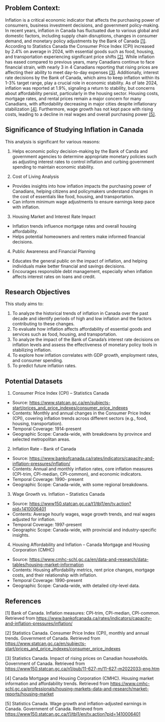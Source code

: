 ## Problem Context: 
Inflation is a critical economic indicator that affects the purchasing power of consumers, business investment decisions, and government policy-making. In recent years, inflation in Canada has fluctuated due to various global and domestic factors, including supply chain disruptions, changes in consumer demand, and monetary policy adjustments by the Bank of Canada [[1]](#1). According to Statistics Canada the Consumer Price Index (CPI) increased by 2.4% on average in 2024, with essential goods such as food, housing, and transportation experiencing significant price shifts [[2]](#2).  While inflation has eased compared to previous years, many Canadians continue to face financial strain, with nearly 3 in 4 Canadians reporting that rising prices are affecting their ability to meet day-to-day expenses [[3]](#3).
Additionally, interest rate decisions by the Bank of Canada, which aims to keep inflation within its 1-3% target range, play a crucial role in economic stability. As of late 2024, inflation was reported at 1.9%, signaling a return to stability, but concerns about affordability persist, particularly in the housing sector. Housing costs, mortgage rates, and rental prices remain a major concern for many Canadians, with affordability decreasing in major cities despite inflationary stabilization [[4]](#4).  Furthermore, wage growth has not kept pace with rising costs, leading to a decline in real wages and overall purchasing power [[5]](#5).
## Significance of Studying Inflation in Canada

This analysis is significant for various reasons:

1. Helps economic policy decision-making by the Bank of Canda and government agencies to determine appropriate monetary policies such as adjusting interest rates to control inflation and curbing government spending to maintain economic stability.

2. Cost of Living Analysis
- Provides insights into how inflation impacts the purchasing power of Canadians, helping citizens and policymakers understand changes in the cost of essentials like food, housing, and transportation.
- Can inform minimum wage adjustments to ensure earnings keep pace with inflation.
3. Housing Market and Interest Rate Impact
- Inflation trends influence mortgage rates and overall housing affordability.
- Helps potential homeowners and renters make informed financial decisions.
4. Public Awareness and Financial Planning
- Educates the general public on the impact of inflation, and helping individuals make better financial and savings decisions.
- Encourages responsible debt management, especially when inflation affects interest rates on loans and credit.

## Research Objectives 

This study aims to:
1.	To analyze the historical trends of inflation in Canada over the past decade and identify periods of high and low inflation and the factors contributing to these changes.
2.	To evaluate how inflation affects affordability of essential goods and services such as food, housing, and transportation.
3.	To analyze the impact of the Bank of Canada’s interest rate decisions on inflation levels and assess the effectiveness of monetary policy tools in stabilizing inflation.
4.	To explore how inflation correlates with GDP growth, employment rates, and consumer spending.
5.	To predict future inflation rates.

## Potential Datasets
1.	Consumer Price Index (CPI) – Statistics Canada
- Source: https://www.statcan.gc.ca/en/subjects-start/prices_and_price_indexes/consumer_price_indexes
- Contents: Monthly and annual changes in the Consumer Price Index (CPI), covering inflation trends across different sectors (e.g., food, housing, transportation).
- Temporal Coverage: 1914-present
- Geographic Scope: Canada-wide, with breakdowns by province and selected metropolitan areas.
2.	 Inflation Rate – Bank of Canada
- Source: https://www.bankofcanada.ca/rates/indicators/capacity-and-inflation-pressures/inflation/
- Contents: Annual and monthly inflation rates, core inflation measures (CPI-trim, CPI-median, CPI-common), and economic indicators.
- Temporal Coverage: 1990- present
- Geographic Scope: Canada-wide, with some regional breakdowns.
3. Wage Growth vs. Inflation – Statistics Canada
- Source: https://www150.statcan.gc.ca/t1/tbl1/en/tv.action?pid=1410006401
- Contents: Average hourly wages, wage growth trends, and real wages adjusted for inflation.
- Temporal Coverage: 1997-present
- Geographic Scope: Canada-wide, with provincial and industry-specific insights.
4. Housing Affordability and Inflation – Canada Mortgage and Housing Corporation (CMHC)
- Source: https://www.cmhc-schl.gc.ca/en/data-and-research/data-tables/housing-market-information
- Contents: Housing affordability metrics, rent price changes, mortgage costs, and their relationship with inflation.
- Temporal Coverage: 1990-present
- Geographic Scope: Canada-wide, with detailed city-level data.

## References
<a id="1">[1]</a> Bank of Canada. Inflation measures: CPI-trim, CPI-median, CPI-common. Retrieved from https://www.bankofcanada.ca/rates/indicators/capacity-and-inflation-pressures/inflation/

<a id="2">[2]</a>  Statistics Canada. Consumer Price Index (CPI), monthly and annual trends. Government of Canada. Retrieved from https://www.statcan.gc.ca/en/subjects-start/prices_and_price_indexes/consumer_price_indexes

<a id="3">[3]</a> Statistics Canada. Impact of rising prices on Canadian households. Government of Canada. Retrieved from https://www150.statcan.gc.ca/n1/pub/11-627-m/11-627-m2022033-eng.htm 

<a id="4">[4]</a> Canada Mortgage and Housing Corporation (CMHC). Housing market information and affordability trends. Retrieved from https://www.cmhc-schl.gc.ca/professionals/housing-markets-data-and-research/market-reports/housing-market

<a id="5">[5]</a> Statistics Canada. Wage growth and inflation-adjusted earnings in Canada. Government of Canada. Retrieved from https://www150.statcan.gc.ca/t1/tbl1/en/tv.action?pid=1410006401

